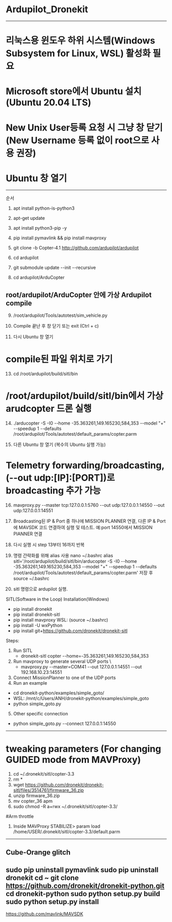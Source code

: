 # Ardupilot_Dronekit

-----------------------------------------------------------------------------------------
# 리눅스용 윈도우 하위 시스템(Windows Subsystem for Linux, WSL) 활성화 필요

# Microsoft store에서 Ubuntu 설치 (Ubuntu 20.04 LTS)

# New Unix User등록 요청 시 그냥 창 닫기(New Username 등록 없이 root으로 사용 권장)

# Ubuntu 창 열기
----------------------------------------------------------------------------------------------

순서 

1. apt install python-is-python3

2. apt-get update

3. apt install python3-pip -y

4. pip install pymavlink && pip install mavproxy

5. git clone -b Copter-4.1 http://github.com/ardupilot/ardupilot

6. cd ardupilot

7. git submodule update --init --recursive

8. cd ardupilot/ArduCopter

## root/ardupilot/ArduCopter 안에 가상 Ardupilot compile
9. /root/ardupilot/Tools/autotest/sim_vehicle.py     

10. Compile 끝난 후 창 닫기 또는 exit (Ctrl + c)

12. 다시 Ubuntu 창 열기

# compile된 파일 위치로 가기
13. cd /root/ardupilot/build/sitl/bin

# /root/ardupilot/build/sitl/bin에서 가상 arudcopter 드론 실행
14. ./arducopter -S -I0 --home -35.363261,149.165230,584,353 --model "+" --speedup 1 --defaults /root/ardupilot/Tools/autotest/default_params/copter.parm

15. 다른 Ubuntu 창 열기 (복수의 Ubuntu 실행 가능)

# Telemetry forwarding/broadcasting, (--out udp:[IP]:[PORT])로 broadcasting 추가 가능
16. mavproxy.py --master tcp:127.0.0.1:5760 --out udp:127.0.0.1:14550 --out udp:127.0.0.1:14551 

17. Broadcasting된 IP & Port 중 하나에 MISSION PLANNER 연결, 다른 IP & Port에 MAVSDK 코드 연결하여 실행 및 테스트.
    예:port 14550에서 MISSION PlANNER 연결

18. 다시 실행 시 step 13부터 16까지 반복

19. 명령 간략화를 위해 alias 사용
    nano ~/.bashrc
    alias sitl='/root/ardupilot/build/sitl/bin/arducopter -S -I0 --home -35.363261,149.165230,584,353 --model "+" --speedup 1 --defaults /root/ardupilot/Tools/autotest/default_params/copter.parm'
    저장 후 
    source ~/.bashrc

20. sitl 명령으로 ardupilot 실행.



SITL(Software in the Loop) Installation(Windows)
- pip install dronekit
- pip install dronekit-sitl
- pip install mavproxy  WSL: (source ~/.bashrc)
- pip install -U wxPython
- pip install git+https://github.com/dronekit/dronekit-sitl

Steps: 
1. Run SITL
     - dronekit-sitl copter --home=-35.363261,149.165230,584,353
2. Run mavproxy to generate several UDP ports \
    - mavproxy.py --master=COM41 --out 127.0.0.1:14551 --out 192.168.10.23:14551
3. Connect MissionPlanner to one of the UDP ports
4. Run an example
  - cd dronekit-python/examples/simple_goto/
  - WSL: /mnt/c/Users/ANH/dronekit-python/examples/simple_goto
  - python simple_goto.py
5. Other specific connection
  - python simple_goto.py --connect 127.0.0.1:14550

------------------------------------------------------------------------------------------------
# tweaking parameters (For changing GUIDED mode from MAVProxy)
1. cd ~/.dronekit/sitl/copter-3.3
2. rm *
3. wget https://github.com/dronekit/dronekit-sitl/files/3514761/firmware_36.zip
4. unzip firmware_36.zip
5. mv copter_36 apm
6. sudo chmod -R a+rwx ~/.dronekit/sitl/copter-3.3/

#Arm throttle
1. Inside MAVProxy 
   STABILIZE> param load /home/USER/.dronekit/sitl/copter-3.3/default.parm
----------------------------------------------------------------------------------------------------
## Cube-Orange glitch

sudo pip uninstall pymavlink
sudo pip uninstall dronekit
cd ~
git clone https://github.com/dronekit/dronekit-python.git
cd dronekit-python
sudo python setup.py build
sudo python setup.py install
--------------------------------------------------------------------------------------------------------

https://github.com/mavlink/MAVSDK
